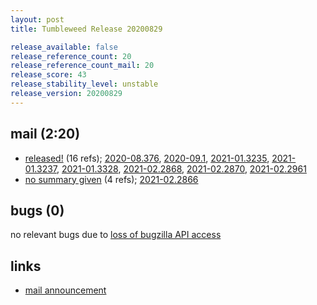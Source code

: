 ```yaml
---
layout: post
title: Tumbleweed Release 20200829

release_available: false
release_reference_count: 20
release_reference_count_mail: 20
release_score: 43
release_stability_level: unstable
release_version: 20200829
---
```


## mail (2:20)

- [released!](https://lists.opensuse.org/opensuse-factory/2020-08/msg00375.html) (16 refs); [2020-08.376](https://lists.opensuse.org/opensuse-factory/2020-08/msg00376.html), [2020-09.1](https://lists.opensuse.org/opensuse-factory/2020-09/msg00001.html), [2021-01.3235](https://github.com/boombatower/tumbleweed-review/issues/10), [2021-01.3237](https://github.com/boombatower/tumbleweed-review/issues/10), [2021-01.3328](https://github.com/boombatower/tumbleweed-review/issues/10), [2021-02.2868](https://github.com/boombatower/tumbleweed-review/issues/10), [2021-02.2870](https://github.com/boombatower/tumbleweed-review/issues/10), [2021-02.2961](https://github.com/boombatower/tumbleweed-review/issues/10)
- [no summary given](https://github.com/boombatower/tumbleweed-review/issues/10) (4 refs); [2021-02.2866](https://github.com/boombatower/tumbleweed-review/issues/10)

## bugs (0)

<!--more-->

no relevant bugs due to [loss of bugzilla API access](https://bugzilla.opensuse.org/show_bug.cgi?id=1157722)



## links

- [mail announcement](https://github.com/boombatower/tumbleweed-review/issues/10)
